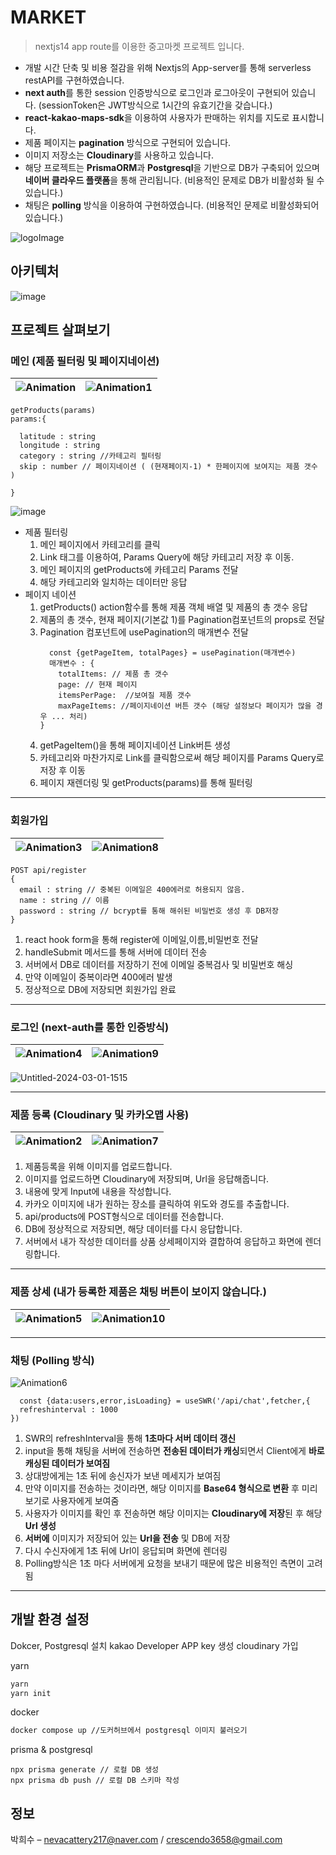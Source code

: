 # MARKET
> nextjs14 app route를 이용한 중고마켓 프로젝트 입니다.

- 개발 시간 단축 및 비용 절감을 위해 Nextjs의 App-server를 통해 serverless restAPI를 구현하였습니다.
- **next auth**를 통한 session 인증방식으로 로그인과 로그아웃이 구현되어 있습니다. (sessionToken은 JWT방식으로 1시간의 유효기간을 갖습니다.)
- **react-kakao-maps-sdk**을 이용하여 사용자가 판매하는 위치를 지도로 표시합니다.
- 제품 페이지는 **pagination** 방식으로 구현되어 있습니다.
- 이미지 저장소는 **Cloudinary**를 사용하고 있습니다.
- 해당 프로젝트는 **PrismaORM**과 **Postgresql**을 기반으로 DB가 구축되어 있으며 **네이버 클라우드 플랫폼**을 통해 관리됩니다. (비용적인 문제로 DB가 비활성화 될 수 있습니다.)
- 채팅은 **polling** 방식을 이용하여 구현하였습니다. (비용적인 문제로 비활성화되어 있습니다.)


![logoImage](https://github.com/Nevacat/next-market/assets/110139098/58a97dec-cfc8-4843-9234-d61f4245120f)


## 아키텍처
![image](https://github.com/Nevacat/next-market/assets/110139098/f1a9acba-de10-465c-b07f-ef598c4d419e)



## 프로젝트 살펴보기

### 메인 (제품 필터링 및 페이지네이션)

![Animation](https://github.com/Nevacat/next-market/assets/110139098/f2056f75-59cf-43cd-b9e8-89a58fe5a2d1) | ![Animation1](https://github.com/Nevacat/next-market/assets/110139098/1ae24bb8-9b5f-4a08-b1e9-b32d7925c73b)
---|---|

```
getProducts(params)
params:{
  
  latitude : string
  longitude : string
  category : string //카테고리 필터링
  skip : number // 페이지네이션 ( (현재페이지-1) * 한페이지에 보여지는 제품 갯수 )

}

```
![image](https://github.com/Nevacat/next-market/assets/110139098/46af3638-cd91-41c3-bcc4-490de4aadf97)


- 제품 필터링
    1. 메인 페이지에서 카테고리를 클릭
    2. Link 태그를 이용하여, Params Query에 해당 카테고리 저장 후 이동.
    3. 메인 페이지의 getProducts에 카테고리 Params 전달
    4. 해당 카테고리와 일치하는 데이터만 응답
- 페이지 네이션
    1. getProducts() action함수를 통해 제품 객체 배열 및 제품의 총 갯수 응답
    2. 제품의 총 갯수, 현재 페이지(기본값 1)를 Pagination컴포넌트의 props로 전달
    3. Pagination 컴포넌트에 usePagination의 매개변수 전달
       ```
         const {getPageItem, totalPages} = usePagination(매개변수)
         매개변수 : {
           totalItems: // 제품 총 갯수
           page: // 현재 페이지
           itemsPerPage:  //보여질 제품 갯수
           maxPageItems: //페이지네이션 버튼 갯수 (해당 설정보다 페이지가 많을 경우 ... 처리)
       }
       ```
    4. getPageItem()을 통해 페이지네이션 Link버튼 생성
    5. 카테고리와 마찬가지로 Link를 클릭함으로써 해당 페이지를 Params Query로 저장 후 이동
    6. 페이지 재렌더링 및 getProducts(params)를 통해 필터링 



---

### 회원가입

![Animation3](https://github.com/Nevacat/next-market/assets/110139098/2d09ba56-53f0-47a0-86e9-6c2613bc682a) | ![Animation8](https://github.com/Nevacat/next-market/assets/110139098/8d798d47-d872-404d-9a96-029a99bf8d33)
---|---|

```
POST api/register
{
  email : string // 중복된 이메일은 400에러로 허용되지 않음.
  name : string // 이름
  password : string // bcrypt를 통해 해쉬된 비밀번호 생성 후 DB저장
}
```

1. react hook form을 통해 register에 이메일,이름,비밀번호 전달
2. handleSubmit 메서드를 통해 서버에 데이터 전송
3. 서버에서 DB로 데이터를 저장하기 전에 이메일 중복검사 및 비밀번호 해싱
4. 만약 이메일이 중복이라면 400에러 발생
5. 정상적으로 DB에 저장되면 회원가입 완료

---

### 로그인 (next-auth를 통한 인증방식)

![Animation4](https://github.com/Nevacat/next-market/assets/110139098/c38c2ff4-f8ee-45fe-8807-6a125850fbc5) | ![Animation9](https://github.com/Nevacat/next-market/assets/110139098/75771ba0-1249-4861-b06f-5af36ffb5cf6)
---|---|

![Untitled-2024-03-01-1515](https://github.com/Nevacat/next-market/assets/110139098/1117a848-37f5-4179-9604-e145876d6462)



---

### 제품 등록 (Cloudinary 및 카카오맵 사용)

![Animation2](https://github.com/Nevacat/next-market/assets/110139098/854c4007-6c79-4e53-ba35-fd09fbb41a22) | ![Animation7](https://github.com/Nevacat/next-market/assets/110139098/f5cc611d-b965-46a5-aa49-1a480b2bd819)
---|---|

1. 제품등록을 위해 이미지를 업로드합니다.
2. 이미지를 업로드하면 Cloudinary에 저장되며, Url을 응답해줍니다.
3. 내용에 맞게 Input에 내용을 작성합니다.
4. 카카오 이미지에 내가 원하는 장소를 클릭하여 위도와 경도를 추출합니다.
5. api/products에 POST형식으로 데이터를 전송합니다.
6. DB에 정상적으로 저장되면, 해당 데이터를 다시 응답합니다.
7. 서버에서 내가 작성한 데이터를 상품 상세페이지와 결합하여 응답하고 화면에 렌더링합니다.

---

### 제품 상세 (내가 등록한 제품은 채팅 버튼이 보이지 않습니다.)

![Animation5](https://github.com/Nevacat/next-market/assets/110139098/92358a7e-5f6e-46ce-b8c1-693595722c4f) | ![Animation10](https://github.com/Nevacat/next-market/assets/110139098/626bd14a-9a3b-4c76-a785-e0ea94b8fa5f)
---|---|


---

### 채팅 (Polling 방식)

![Animation6](https://github.com/Nevacat/next-market/assets/110139098/b1a7b91c-093d-458b-8358-d95cdcfec18f)

```
  const {data:users,error,isLoading} = useSWR('/api/chat',fetcher,{
  refreshinterval : 1000
})
```

1. SWR의 refreshInterval을 통해 **1초마다 서버 데이터 갱신**
2. input을 통해 채팅을 서버에 전송하면 **전송된 데이터가 캐싱**되면서 Client에게 **바로 캐싱된 데이터가 보여짐**
3. 상대방에게는 1초 뒤에 송신자가 보낸 메세지가 보여짐
4. 만약 이미지를 전송하는 것이라면, 해당 이미지를 **Base64 형식으로 변환** 후 미리보기로 사용자에게 보여줌
5. 사용자가 이미지를 확인 후 전송하면 해당 이미지는 **Cloudinary에 저장**된 후 해당 **Url 생성**
6. **서버에** 이미지가 저장되어 있는 **Url을 전송** 및 DB에 저장
7. 다시 수신자에게 1초 뒤에 Url이 응답되며 화면에 렌더링
8. Polling방식은 1초 마다 서버에게 요청을 보내기 때문에 많은 비용적인 측면이 고려됨

---


## 개발 환경 설정

Dokcer, Postgresql 설치
kakao Developer APP key 생성
cloudinary 가입

yarn

```sh
yarn 
yarn init
```

docker

```sh
docker compose up //도커허브에서 postgresql 이미지 불러오기
```

prisma & postgresql
```
npx prisma generate // 로컬 DB 생성
npx prisma db push // 로컬 DB 스키마 작성
```



## 정보

박희수 – nevacattery217@naver.com / crescendo3658@gmail.com
